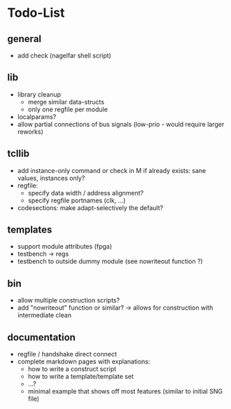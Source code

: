 # Todo-List

## general
- add check (nagelfar shell script)

## lib
- library cleanup
  - merge similar data-structs
  - only one regfile per module
- localparams?
- allow partial connections of bus signals (low-prio - would require larger reworks)

## tcllib
- add instance-only command or check in M if already exists: sane values, instances only?
- regfile:
  - specify data width / address alignment?
  - specify regfile portnames (clk, ...)
- codesections: make adapt-selectively the default?

## templates
- support module attributes (fpga)
- testbench -> regs
- testbench to outside dummy module (see nowriteout function ?)

## bin
- allow multiple construction scripts?
- add "nowriteout" function or similar? -> allows for construction with intermediate clean

## documentation
- regfile / handshake direct connect
- complete markdown pages with explanations:
  - how to write a construct script
  - how to write a template/template set
  - ...?
  - minimal example that shows off most features (similar to initial SNG file)
